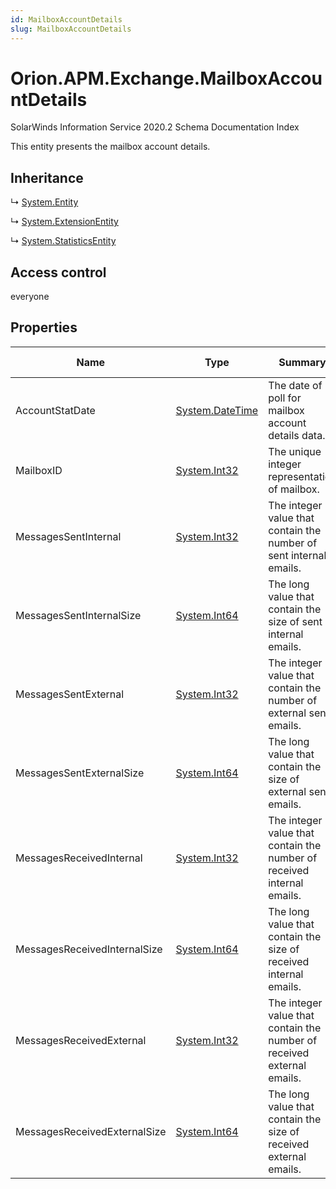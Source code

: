 ```yaml
---
id: MailboxAccountDetails
slug: MailboxAccountDetails
---
```


# Orion.APM.Exchange.MailboxAccountDetails

SolarWinds Information Service 2020.2 Schema Documentation Index

This entity presents the mailbox account details.

## Inheritance

↳ [System.Entity](./../System/Entity)

↳ [System.ExtensionEntity](./../System/ExtensionEntity)

↳ [System.StatisticsEntity](./../System/StatisticsEntity)

## Access control

everyone

## Properties

| Name | Type | Summary | Access Control |
| ------ | ------ | ------ | ------ |
| AccountStatDate | [System.DateTime](https://docs.microsoft.com/en-us/dotnet/api/system.datetime) | The date of poll for mailbox account details data. | everyone |
| MailboxID | [System.Int32](https://docs.microsoft.com/en-us/dotnet/api/system.int32) | The unique integer representation of mailbox. | everyone |
| MessagesSentInternal | [System.Int32](https://docs.microsoft.com/en-us/dotnet/api/system.int32) | The integer value that contain the number of sent internal emails. | everyone |
| MessagesSentInternalSize | [System.Int64](https://docs.microsoft.com/en-us/dotnet/api/system.int64) | The long value that contain the size of sent internal emails. | everyone |
| MessagesSentExternal | [System.Int32](https://docs.microsoft.com/en-us/dotnet/api/system.int32) | The integer value that contain the number of external sent emails. | everyone |
| MessagesSentExternalSize | [System.Int64](https://docs.microsoft.com/en-us/dotnet/api/system.int64) | The long value that contain the size of external sent emails. | everyone |
| MessagesReceivedInternal | [System.Int32](https://docs.microsoft.com/en-us/dotnet/api/system.int32) | The integer value that contain the number of received internal emails. | everyone |
| MessagesReceivedInternalSize | [System.Int64](https://docs.microsoft.com/en-us/dotnet/api/system.int64) | The long value that contain the size of received internal emails. | everyone |
| MessagesReceivedExternal | [System.Int32](https://docs.microsoft.com/en-us/dotnet/api/system.int32) | The integer value that contain the number of received external emails. | everyone |
| MessagesReceivedExternalSize | [System.Int64](https://docs.microsoft.com/en-us/dotnet/api/system.int64) | The long value that contain the size of received external emails. | everyone |

